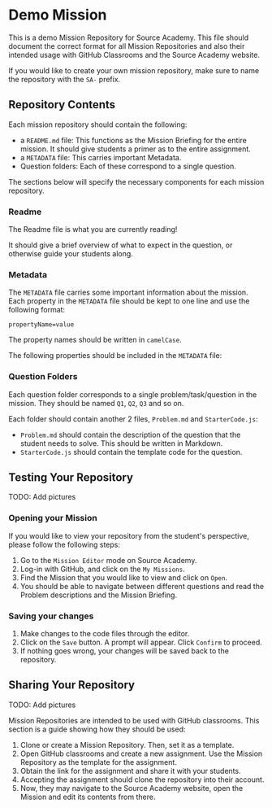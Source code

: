 # Demo Mission

This is a demo Mission Repository for Source Academy. This file should document the correct format for all Mission Repositories and also their intended usage with GitHub Classrooms and the Source Academy website.

If you would like to create your own mission repository, make sure to name the repository with the `SA-` prefix.

## Repository Contents
Each mission repository should contain the following:
- a `README.md` file: This functions as the Mission Briefing for the entire mission. It should give students a primer as to the entire assignment.
- a `METADATA` file: This carries important Metadata.
- Question folders: Each of these correspond to a single question.

The sections below will specify the necessary components for each mission repository.

### Readme
The Readme file is what you are currently reading!

It should give a brief overview of what to expect in the question, or otherwise guide your students along.

### Metadata
The `METADATA` file carries some important information about the mission. Each property in the `METADATA` file should be kept to one line and use the following format:
```
propertyName=value
```
The property names should be written in `camelCase`.

The following properties should be included in the `METADATA` file:

 
### Question Folders
Each question folder corresponds to a single problem/task/question in the mission. They should be named `Q1`, `Q2`, `Q3` and so on.

Each folder should contain another 2 files, `Problem.md` and `StarterCode.js`:
- `Problem.md` should contain the description of the question that the student needs to solve. This should be written in Markdown. 
- `StarterCode.js` should contain the template code for the question.

## Testing Your Repository
TODO: Add pictures

### Opening your Mission
If you would like to view your repository from the student's perspective, please follow the following steps:
1. Go to the `Mission Editor` mode on Source Academy.
2. Log-in with GitHub, and click on the `My Missions`.
3. Find the Mission that you would like to view and click on `Open`.
4. You should be able to navigate between different questions and read the Problem descriptions and the Mission Briefing. 

### Saving your changes
1. Make changes to the code files through the editor.
2. Click on the `Save` button. A prompt will appear. Click `Confirm` to proceed.
3. If nothing goes wrong, your changes will be saved back to the repository.

## Sharing Your Repository
TODO: Add pictures

Mission Repositories are intended to be used with GitHub classrooms. This section is a guide showing how they should be used:

1. Clone or create a Mission Repository. Then, set it as a template.
2. Open GitHub classrooms and create a new assignment. Use the Mission Repository as the template for the assignment.
3. Obtain the link for the assignment and share it with your students.
4. Accepting the assignment should clone the repository into their account.
5. Now, they may navigate to the Source Academy website, open the Mission and edit its contents from there.
